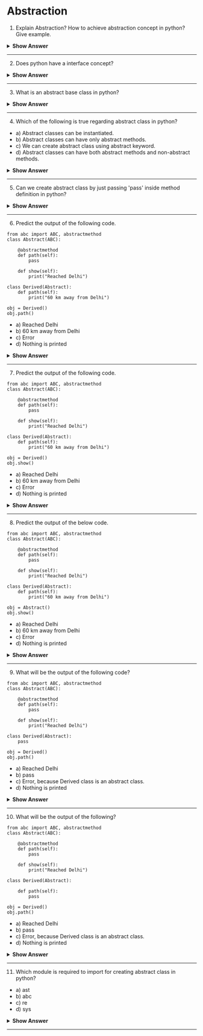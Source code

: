 # Abstraction 


1. Explain Abstraction? How to achieve abstraction concept in python? Give example. 
<details><summary> <b>Show Answer</b> </summary>
  
- Abstraction refers to hiding of unnecessary data from the user and showing only the relevant part in order to reduce complexity and increasing the efficiency of program. For example let's take a social media platforms where we share photos, chat, etc., with friends without knowing how all these operations are happening in background.     
- We can achieve abstraction in python by creating abstract classes in our program.      
- By default, python doesn't provide any implementation to create abstract class. There is a module in python that provides the way to create abstract classes and that module name is "ABC"[Abstract Base Classes]. Let's see an example that clears all the doubt.    
```python3
# example for abstract class
from abc import ABC, abstractmethod
 
class Vehicle(ABC):
 
    @abstractmethod
    def sound(self):
        pass
 
class Car(Vehicle):
 
    # overriding abstract method
    def sound(self):
        print("Zoom-Zoom...!!") 

c = Car()
c.sound()  # output: Zoom-Zoom...!!
```
</details>

---
2. Does python have a interface concept?
<details><summary> <b>Show Answer</b> </summary>
  
- In python, there is no thing called interface. Python doesn't have any interface keyword like it has for class. So, we can only use the abstract base class that let us define abstract methods inside it and those methods should be implemented by derived classes.

</details>

---
3. What is an abstract base class in python?
<details><summary> <b>Show Answer</b> </summary>
  
- Abstract base class provides a way to declare methods without implementation, and these methods must be implemented by derived classes. It has an advantage of hiding unrelevant or complex implementation from user. We cannot create object for abstract base class in python. 
</details>

---
4. Which of the following is true regarding abstract class in python?

- a) Abstract classes can be instantiated.
- b) Abstract classes can have only abstract methods.
- c) We can create abstract class using abstract keyword.
- d) Abstract classes can have both abstract methods and non-abstract methods. 

<details><summary> <b>Show Answer</b> </summary>
  
Option d) is correct.
<details><summary> <b>Explanation</b> </summary>
  
> In abstract classes we can create abstract methods along with non-abstract methods.
  </details>
</details>

---
5. Can we create abstract class by just passing 'pass' inside method definition in python?
<details><summary> <b>Show Answer</b> </summary>
  
- We can create classes which have some methods without definition directly in python but, these classes are not called as abstract base class because python doesn't have default implementation of abstract classes. And there is no such keyword as abstract through which we can create a abstract class or method. To create a abstract class in python, we have to import "abc" module which provides the way to create abstract class which can have abstract and non abstract methods both. 
</details>

---
6. Predict the output of the following code.
```python3
from abc import ABC, abstractmethod
class Abstract(ABC):
 
    @abstractmethod
    def path(self):
        pass
    
    def show(self):
        print("Reached Delhi")
        
class Derived(Abstract):
    def path(self):
        print("60 km away from Delhi")

obj = Derived()
obj.path()
```
- a) Reached Delhi
- b) 60 km away from Delhi
- c) Error
- d) Nothing is printed 
<details><summary> <b>Show Answer</b> </summary>
  
Correct option is b) 
<details><summary> <b>Explanation</b> </summary>
  
> Derived class called its own method path() so, statement inside path() method is executed and hence we got the output as "60 km away from Delhi".
  </details>
</details>

---
7.  Predict the output of the following code.
```python3 
from abc import ABC, abstractmethod
class Abstract(ABC):
 
    @abstractmethod
    def path(self):
        pass
    
    def show(self):
        print("Reached Delhi")
        
class Derived(Abstract):
    def path(self):
        print("60 km away from Delhi")

obj = Derived()
obj.show()
```
- a) Reached Delhi
- b) 60 km away from Delhi
- c) Error
- d) Nothing is printed 
<details><summary> <b>Show Answer</b> </summary>
  
Option a) is correct
<details><summary> <b>Explanation</b> </summary>
  
> Object of Derived class called the show() method of Abstract class and as show() method is a non-abstract method of Abstract class, its inside statement get executed.
  </details>
</details>

---
8. Predict the output of the below code.
```python3
from abc import ABC, abstractmethod
class Abstract(ABC):
 
    @abstractmethod
    def path(self):
        pass
    
    def show(self):
        print("Reached Delhi")
        
class Derived(Abstract):
    def path(self):
        print("60 km away from Delhi")

obj = Abstract()
obj.show()
```
- a) Reached Delhi
- b) 60 km away from Delhi
- c) Error
- d) Nothing is printed 
<details><summary> <b>Show Answer</b> </summary>
  
Option c) is correct
<details><summary> <b>Explanation</b> </summary>
  
> After running the above code we will get the Error stating that Abstract class cannot be instantiated as it is abstract base class in python.
  </details>
</details>

---
9. What will be the output of the following code?
```python3
from abc import ABC, abstractmethod
class Abstract(ABC):
 
    @abstractmethod
    def path(self):
        pass
    
    def show(self):
        print("Reached Delhi")
        
class Derived(Abstract):
    pass

obj = Derived()
obj.path()
```
- a) Reached Delhi 
- b) pass
- c) Error, because Derived class is an abstract class.
- d) Nothing is printed 
<details><summary> <b>Show Answer</b> </summary>
  
Option c) is correct
<details><summary> <b>Explanation</b> </summary>
  
> We will get the "TypeError: Can't instantiate abstract class Derived with abstract methods path". This is because we have not provided any implementation to path() method of Abstract class in Derived class, therefore Derived class also becomes abstract class. 
  </details>
</details>

---
10. What will be the output of the following?
```python3
from abc import ABC, abstractmethod
class Abstract(ABC):
 
    @abstractmethod
    def path(self):
        pass
    
    def show(self):
        print("Reached Delhi")
        
class Derived(Abstract):
    
    def path(self):
        pass

obj = Derived()
obj.path()
```
- a) Reached Delhi 
- b) pass
- c) Error, because Derived class is an abstract class.
- d) Nothing is printed 
<details><summary> <b>Show Answer</b> </summary>
  
Option d) is correct 
<details><summary> <b>Explanation</b> </summary>
  
> The path() method of Derived class has implemented the path() method of Abstract class by just providing it pass statement in the method definition. Pass is a null statement is python so, nothing is printed in the console [output screen].
  </details>
</details>

---
11. Which module is required to import for creating abstract class in python?

- a) ast
- b) abc
- c) re
- d) sys 
<details><summary> <b>Show Answer</b> </summary>
  
Correct option is b) abc. 
</details>

---



